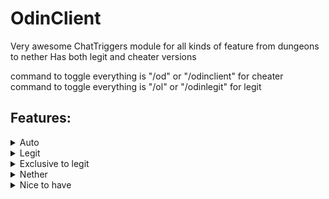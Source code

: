 # OdinClient

Very awesome ChatTriggers module for all kinds of feature from dungeons to nether 
Has both legit and cheater versions


command to toggle everything is "/od" or "/odinclient" for cheater
command to toggle everything is "/ol" or "/odinlegit" for legit


## Features:

<details>
    <summary>Auto</summary>

### AUTO:
- Auto Shield: uses wither shield every 5 seconds when not in full health (works for all wither swords)
- Auto Ult: uses your ult whenever giants spawn/maxor is stuck in first laser/goldor starts
- Auto leap: leaps to a party member if he writes "!tp" in party chat
- Auto mask: switches spirit and bonzo masks on cooldown priorities spirit mask since it has lower cd 
- Auto ready: Automatically gets in range to mort opens the gui and ready/start the dungeon
- Auto wish: Wishes for your temmates if they are low
</details>

<details>
    <summary>Legit</summary>

### LEGIT:
- Party cmds: custom commands for party
- Guild cmds: custom commands for guild
- FragBot: automatically makes you a fragbot whenever you enter limbo automatically disables when leaving limbo 
</details>

<details>
    <summary>Exclusive to legit</summary>

### EXCLUSIVE TO LEGIT VERSION:
- EdragReminder: Reminds you to equip edrag after you place relics
- ReadyReminder: Reminds you to ready up after certain amount of time in a dungeon
- UltReminder: Reminds you to use your ult at specific events in m6/m7
</details>

<details>
    <summary>Nether</summary>

### NETHER:
- Broken hype notifier (now u can stop using dulkir mod)
- Relic aura: changes the way you look and click a relic if there is one in 5 blocks from you
- Flare timer (sos flare alert flare warning flare) cmd is is /moveflare
- Vanqnotifier (also marks a beacon for when coords are sent in chat)
- Kuudra alerts (shows text on screen when certain stuf happen in kuudra)
</details>

<details>
    <summary>Nice to have</summary>

### NICE TO HAVE:
- Auto edrag: equips edrag when p5 starts
- Item macros: soul whip aots 0 tick swap hotkey in controls
- Terminator ac: Automatically clicks when holding terminator randomized ac for very good anti cheat
- COOKIE CLICKER
- Customizeable esp: (you can add whatever mob name u want to see) cmd is /esp
- Flare timer:(sos flare alert flare warning flare) cmd is is /moveflare
- Vanqnotifier: (also marks a beacon for when coords are sent in chat)
- Kuudra alerts: (shows text on screen when certain stuf happen in kuudra)
- Powerdisplay: (shows the power blessing on ur screen) cmd is /movepower
- Dragon spawn: timer (m7 dragons dont be dumb)
- Descriptions: when u hover at features in the gui
- FUCK DIORITE": replaces the diorite with glass in the p2 pillars in f7/m7 so you can watch storm get stuck
</details>